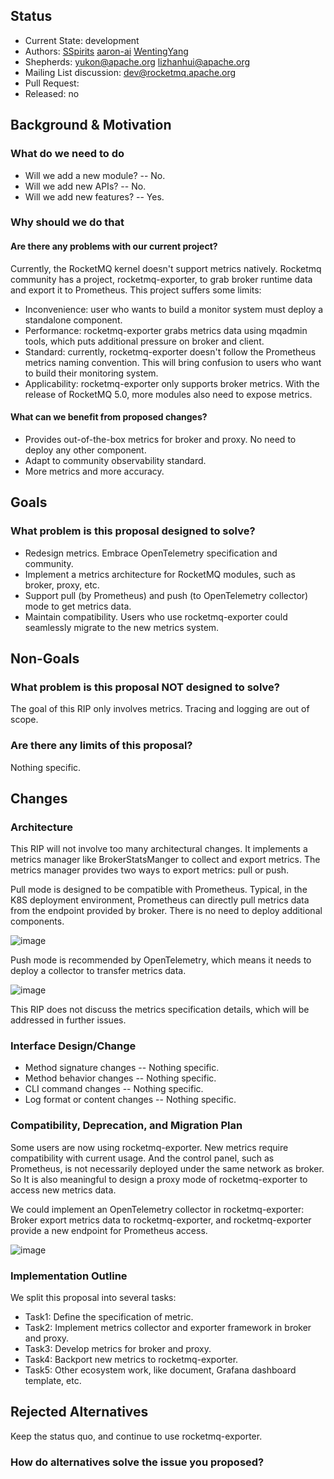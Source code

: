 
## Status
* Current State: development
* Authors: [SSpirits](https://github.com/ShadowySpirits) [aaron-ai](https://github.com/aaron-ai) [WentingYang](https://github.com/yangwenting-ywt)
* Shepherds: yukon@apache.org lizhanhui@apache.org
* Mailing List discussion: dev@rocketmq.apache.org
* Pull Request:
* Released: no
## Background & Motivation
### What do we need to do
* Will we add a new module? -- No.
* Will we add new APIs? -- No.
* Will we add new features? -- Yes.
### Why should we do that

#### Are there any problems with our current project?
 
Currently, the RocketMQ kernel doesn't support metrics natively. Rocketmq community has a project, rocketmq-exporter, to grab broker runtime data and export it to Prometheus. This project suffers some limits:
 
* Inconvenience: user who wants to build a monitor system must deploy a standalone component.
* Performance: rocketmq-exporter grabs metrics data using mqadmin tools, which puts additional pressure on broker and client.
* Standard: currently, rocketmq-exporter doesn't follow the Prometheus metrics naming convention. This will bring confusion to users who want to build their monitoring system.
* Applicability: rocketmq-exporter only supports broker metrics. With the release of RocketMQ 5.0, more modules also need to expose metrics.

#### What can we benefit from proposed changes?
 
* Provides out-of-the-box metrics for broker and proxy. No need to deploy any other component.
* Adapt to community observability standard.
* More metrics and more accuracy.
## Goals
### What problem is this proposal designed to solve?
* Redesign metrics. Embrace OpenTelemetry specification and community.
* Implement a metrics architecture for RocketMQ modules, such as broker, proxy, etc.
* Support pull (by Prometheus) and push (to OpenTelemetry collector) mode to get metrics data.
* Maintain compatibility. Users who use rocketmq-exporter could seamlessly migrate to the new metrics system.
## Non-Goals
### What problem is this proposal NOT designed to solve?
The goal of this RIP only involves metrics. Tracing and logging are out of scope.
### Are there any limits of this proposal?
Nothing specific.
## Changes
### Architecture
This RIP will not involve too many architectural changes. It implements a metrics manager like BrokerStatsManger to collect and export metrics. The metrics manager provides two ways to export metrics: pull or push. 

Pull mode is designed to be compatible with Prometheus. Typical, in the K8S deployment environment, Prometheus can directly pull metrics data from the endpoint provided by broker. There is no need to deploy additional components.

![image](https://user-images.githubusercontent.com/19537356/192496946-b32f869d-bd68-4641-8bca-61b33675738e.png)

Push mode is recommended by OpenTelemetry, which means it needs to deploy a collector to transfer metrics data.

![image](https://user-images.githubusercontent.com/19537356/192497003-fc259497-eabc-4872-868e-f7629d9ec72a.png)

This RIP does not discuss the metrics specification details, which will be addressed in further issues.
### Interface Design/Change

* Method signature changes -- Nothing specific.
* Method behavior changes -- Nothing specific.
* CLI command changes -- Nothing specific.
* Log format or content changes -- Nothing specific.
### Compatibility, Deprecation, and Migration Plan
Some users are now using rocketmq-exporter. New metrics require compatibility with current usage. And the control panel, such as Prometheus, is not necessarily deployed under the same network as broker. So It is also meaningful to design a proxy mode of rocketmq-exporter to access new metrics data.

We could implement an OpenTelemetry collector in rocketmq-exporter: Broker export metrics data to rocketmq-exporter, and rocketmq-exporter provide a new endpoint for Prometheus access.

![image](https://user-images.githubusercontent.com/19537356/192503154-b618b33f-3e92-43b7-821c-3d8fefd1e408.png)

### Implementation Outline
We split this proposal into several tasks:
* Task1: Define the specification of metric.
* Task2: Implement metrics collector and exporter framework in broker and proxy.
* Task3: Develop metrics for broker and proxy.
* Task4: Backport new metrics to rocketmq-exporter.
* Task5: Other ecosystem work, like document, Grafana dashboard template, etc.

## Rejected Alternatives

Keep the status quo, and continue to use rocketmq-exporter.

### How do alternatives solve the issue you proposed?
